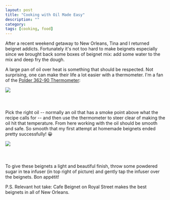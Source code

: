 ```yaml
---
layout: post
title: "Cooking with Oil Made Easy"
description: ""
category: 
tags: [cooking, food]
---
```


After a recent weekend getaway to New Orleans, Tina and I returned beignet addicts. Fortunately it's not too hard to make beignets especially since we brought back some boxes of beignet mix:  add some water to the mix and deep fry the dough.

A large pan of oil over heat is something that should be respected. Not surprising, one can make their life a lot easier with a thermometer. I'm a fan of the [Polder 362-90 Thermometer][1]:

<div>
	<img class="rounded-corners" style="max-width: 700px; border: 1px; margin-bottom: 30px;" src="{{ site.images2018 }}/07-18/thermometer.jpg"/>
	<p class="caption-text" style="line-height: 1.5em; margin-bottom: 24px;"><strong></strong></p>
</div>

Pick the right oil -- normally an oil that has a smoke point above what the recipe calls for -- and then use the thermometer to steer clear of making the oil hit that temperature. From here working with the oil should be smooth and safe. So smooth that my first attempt at homemade beignets ended pretty successfully! 😀

<div>
	<img class="rounded-corners" style="max-width: 700px; border: 1px; margin-bottom: 30px;" src="{{ site.images2018 }}/07-18/beignets.jpg"/>
	<p class="caption-text" style="line-height: 1.5em; margin-bottom: 24px;"><strong></strong></p>
</div>

To give these beignets a light and beautiful finish, throw some powdered sugar in tea infuser (in top right of picture) and gently tap the infuser over the beignets. Bon appétit!

P.S. Relevant hot take: Cafe Beignet on Royal Street makes the best beignets in all of New Orleans. 

[1]: https://www.amazon.com/gp/product/B0000CF5MT/

